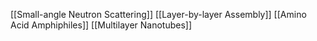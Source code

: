 [[Small-angle Neutron Scattering]]
[[Layer-by-layer Assembly]]
[[Amino Acid Amphiphiles]]
[[Multilayer Nanotubes]]
